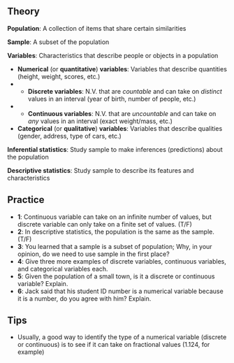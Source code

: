 ## Theory
**Population**: A collection of items that share certain similarities

**Sample**: A subset of the population

**Variables**: Characteristics that describe people or objects in a population
- **Numerical** (or **quantitative**) **variables**: Variables that describe quantities (height, weight, scores, etc.)
- - **Discrete variables**: N.V. that are *countable* and can take on *distinct* values in an interval (year of birth, number of people, etc.)
- - **Continuous variables**: N.V. that are *uncountable* and can take on *any* values in an interval (exact weight/mass, etc.)
- **Categorical** (or **qualitative**) **variables**: Variables that describe qualities (gender, address, type of cars, etc.)

**Inferential statistics**: Study sample to make inferences (predictions) about the population

**Descriptive statistics**: Study sample to describe its features and characteristics


## Practice
- **1**: Continuous variable can take on an infinite number of values, but discrete variable can only take on a finite set of values. (T/F)
- **2**: In descriptive statistics, the population is the same as the sample. (T/F)
- **3**: You learned that a sample is a subset of population; Why, in your opinion, do we need to use sample in the first place?
- **4**: Give three more examples of discrete variables, continuous variables, and categorical variables each.
- **5**: Given the population of a small town, is it a discrete or continuous variable? Explain.
- **6**: Jack said that his student ID number is a numerical variable because it is a number, do you agree with him? Explain.

## Tips
- Usually, a good way to identify the type of a numerical variable (discrete or continuous) is to see if it can take on fractional values (1.124, for example)
